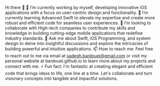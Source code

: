 Hi there 👋
🔭 I’m currently working by myself, developing innovative iOS applications with a focus on user-centric design and functionality.
🌱 I’m currently learning Advanced Swift to elevate my expertise and create more robust and efficient code for seamless user experiences.
👯 I’m looking to collaborate with High-tech companies to contribute my skills and knowledge in building cutting-edge mobile applications that redefine industry standards.
💬 Ask me about Swift, iOS Programming, and system design to delve into insightful discussions and explore the intricacies of building powerful and intuitive applications.
📫 How to reach me: Feel free to reach out to me via email at sadegh.bardouei@gmail.com or visit my personal website at bardouei.github.io to learn more about my projects and connect with me.
⚡ Fun fact: I'm fantastic at creating elegant and efficient code that brings ideas to life, one line at a time. Let's collaborate and turn visionary concepts into tangible and impactful solutions.
